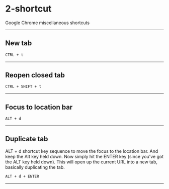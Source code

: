# 2-shortcut

Google Chrome miscellaneous shortcuts

***

## New tab

```txt
CTRL + t
```

***

## Reopen closed tab

```txt
CTRL + SHIFT + t
```

***

## Focus to location bar

```txt
ALT + d
```

***

## Duplicate tab

ALT + d shortcut key sequence to move the focus to the location bar.
And keep the Alt key held down.
Now simply hit the ENTER key (since you've got the ALT key held down).
This will open up the current URL into a new tab, basically duplicating the tab.

```txt
ALT + d + ENTER
```

***
